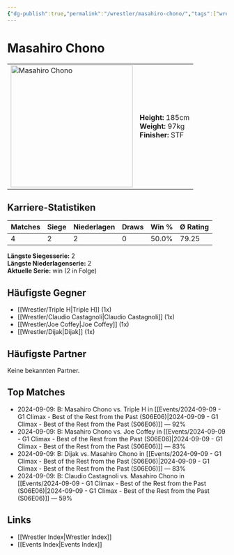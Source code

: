 ```yaml
---
{"dg-publish":true,"permalink":"/wrestler/masahiro-chono/","tags":["wrestler"],"noteIcon":"","created":"2025-08-11T09:33:20.081+02:00"}
---
```



# Masahiro Chono

<table>
<tr>
<td><img src="Masahiro Chono.png" width="280" alt="Masahiro Chono"></td>
<td>
<b>Height:</b> 185cm<br>
<b>Weight:</b> 97kg<br>
<b>Finisher:</b> STF<br>
</td>
</tr>
</table>

## Karriere-Statistiken

| Matches | Siege | Niederlagen | Draws | Win % | Ø Rating |
|---------|-------|-------------|-------|-------|-----------|
| 4 | 2 | 2 | 0 | 50.0% | 79.25 |

**Längste Siegesserie:** 2<br>**Längste Niederlagenserie:** 2<br>**Aktuelle Serie:** win (2 in Folge)


## Häufigste Gegner
- [[Wrestler/Triple H\|Triple H]] (1x)
- [[Wrestler/Claudio Castagnoli\|Claudio Castagnoli]] (1x)
- [[Wrestler/Joe Coffey\|Joe Coffey]] (1x)
- [[Wrestler/Dijak\|Dijak]] (1x)

## Häufigste Partner
Keine bekannten Partner.

## Top Matches
- 2024-09-09: B: Masahiro Chono vs. Triple H in [[Events/2024-09-09 - G1 Climax - Best of the Rest from the Past (S06E06)\|2024-09-09 - G1 Climax - Best of the Rest from the Past (S06E06)]] — 92%
- 2024-09-09: B: Masahiro Chono vs. Joe Coffey in [[Events/2024-09-09 - G1 Climax - Best of the Rest from the Past (S06E06)\|2024-09-09 - G1 Climax - Best of the Rest from the Past (S06E06)]] — 83%
- 2024-09-09: B: Dijak vs. Masahiro Chono in [[Events/2024-09-09 - G1 Climax - Best of the Rest from the Past (S06E06)\|2024-09-09 - G1 Climax - Best of the Rest from the Past (S06E06)]] — 83%
- 2024-09-09: B: Claudio Castagnoli vs. Masahiro Chono in [[Events/2024-09-09 - G1 Climax - Best of the Rest from the Past (S06E06)\|2024-09-09 - G1 Climax - Best of the Rest from the Past (S06E06)]] — 59%

## Links
- [[Wrestler Index\|Wrestler Index]]
- [[Events Index\|Events Index]]
